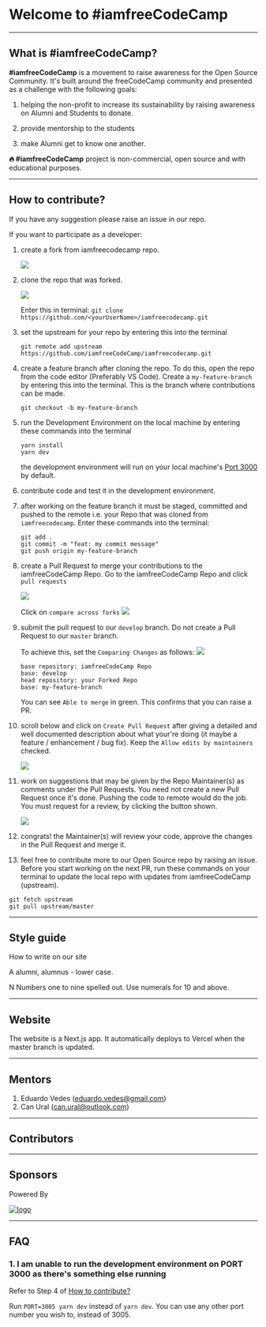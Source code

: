 # Welcome to #iamfreeCodeCamp
***
## What is #iamfreeCodeCamp?

**#iamfreeCodeCamp** is a movement to raise awareness for the Open Source Community.
It's built around the freeCodeCamp community and presented as a challenge with the following goals:

1.  helping the non-profit to increase its sustainability by raising awareness on Alumni and Students to donate.

2.  provide mentorship to the students

3.  make Alumni get to know one another.

**🔥 #iamfreeCodeCamp** project is non-commercial, open source and with educational purposes.

***
## How to contribute?

If you have any suggestion please raise an issue in our repo.

If you want to participate as a developer:

1. create a fork from iamfreecodecamp repo.
   
   ![](./public/assets/instructions/fork.png)

2. clone the repo that was forked.
   
   ![](./public/assets/instructions/clone.png)

   Enter this in terminal: 
   `git clone https://github.com/<yourUserName>/iamfreecodecamp.git`

3. set the upstream for your repo by entering this into the terminal
   
   `git remote add upstream https://github.com/iamfreeCodeCamp/iamfreecodecamp.git`

4. create a feature branch after cloning the repo. To do this, open the repo from the code editor (Preferably VS Code). Create a `my-feature-branch` by entering this into the terminal. This is the branch where contributions can be made.
   
    `git checkout -b my-feature-branch`

5. run the Development Environment on the local machine by entering these commands into the terminal
      ```
      yarn install
      yarn dev
      ```
    the development environment will run on your local machine's [Port 3000](http://localhost:3000) by default.

6. contribute code and test it in the development environment.
    
7. after working on the feature branch it must be staged, committed and pushed to the remote i.e. your Repo that was cloned from `iamfreecodecamp`. Enter these commands into the terminal:
      ```
      git add .
      git commit -m "feat: my commit message"
      git push origin my-feature-branch
      ```

8. create a Pull Request to merge your contributions to the iamfreeCodeCamp Repo. Go to the iamfreeCodeCamp Repo and click `pull requests` 
   
   ![](./public/assets/instructions/PR1.png)

   Click on `compare across forks`
   ![](./public/assets/instructions/compareForks.png)

9.  submit the pull request to our `develop` branch. Do not create a Pull Request to our `master` branch.

      To achieve this, set the `Comparing Changes` as follows:
   ![](./public/assets/instructions/compareForksPRset.png)

      ```
      base repository: iamfreeCodeCamp Repo
      base: develop
      head repository: your Forked Repo
      base: my-feature-branch
      ```
      You can see `Able to merge` in green. This confirms that you can raise a PR.

10. scroll below and click on `Create Pull Request` after giving a detailed and well documented description about what your're doing (it maybe a feature / enhancement / bug fix). Keep the `Allow edits by maintainers` checked.
 
      ![](./public/assets/instructions/submitPR.png)

11.  work on suggestions that may be given by the Repo Maintainer(s) as comments under the Pull Requests. You need not create a new Pull Request once it's done. Pushing the code to remote would do the job. You must request for a review, by clicking the button shown. 
    
      ![](./public/assets/instructions/requestReview.png)
    
12. congrats! the Maintainer(s) will review your code, approve the changes in the Pull Request and merge it.
    
13. feel free to contribute more to our Open Source repo by raising an issue. Before you start working on the next PR, run these commands on your terminal to update the local repo with updates from iamfreeCodeCamp (upstream).
   ```
   git fetch upstream
   git pull upstream/master
   ```
***
## Style guide

How to write on our site

A
alumni, alumnus - lower case.

N
Numbers one to nine spelled out. Use numerals for 10 and above.

***
## Website

The website is a Next.js app. It automatically deploys to Vercel when the master branch is updated.

***
## Mentors

1. Eduardo Vedes (eduardo.vedes@gmail.com)
2. Can Ural (can.ural@outlook.com)

***

<!-- ## Students

1.
2. 
*** -->
## Contributors


***
## Sponsors

Powered By

<a href="https://vercel.com?utm_source=iamfreecodecamp&utm_campaign=oss">
<img src="./public/assets/vercel/logo.svg" alt="logo">
</a>

***
## FAQ

### 1. I am unable to run the development environment on PORT 3000 as there's something else running 

Refer to Step 4 of [How to contribute?](#how-to-contribute)

Run `PORT=3005 yarn dev` instead of `yarn dev`. You can use any other port number you wish to, instead of 3005. 